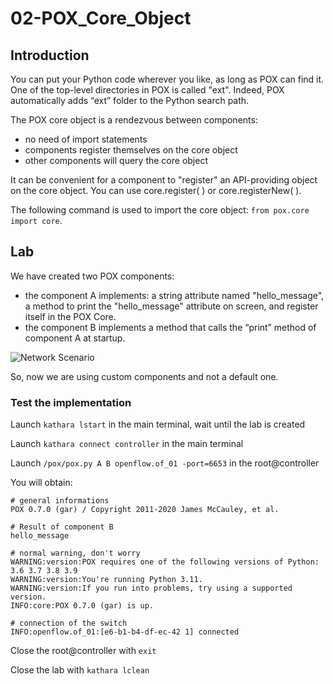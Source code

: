 # 02-POX_Core_Object

## Introduction

You can put your Python code wherever you like, as long as POX can find it.
One of the top-level directories in POX is called "ext". Indeed, POX automatically adds “ext” folder to the Python
search path.

The POX core object is a rendezvous between components:

* no need of import statements
* components register themselves on the core object
* other components will query the core object

It can be convenient for a component to "register" an API-providing object on the core object. You can use
core.register( ) or core.registerNew( ).

The following command is used to import the core object: ```from pox.core import core```.

## Lab

We have created two POX components:

* the component A implements: a string attribute named "hello_message", a method to print the "hello_message" attribute
  on screen, and register itself in the POX Core.
* the component B implements a method that calls the “print” method of component A at startup.

![Network Scenario](https://github.com/RicGobs/Kathara-Labs/blob/main/main-labs/sdn-openflow/network_images/network_image1.png)

So, now we are using custom components and not a default one.

### Test the implementation

Launch ```kathara lstart``` in the main terminal, wait until the lab is created

Launch ```kathara connect controller``` in the main terminal

Launch ```/pox/pox.py A B openflow.of_01 -port=6653``` in the root@controller

You will obtain:

```
# general informations
POX 0.7.0 (gar) / Copyright 2011-2020 James McCauley, et al. 

# Result of component B
hello_message

# normal warning, don't worry
WARNING:version:POX requires one of the following versions of Python: 3.6 3.7 3.8 3.9
WARNING:version:You're running Python 3.11.
WARNING:version:If you run into problems, try using a supported version.
INFO:core:POX 0.7.0 (gar) is up.

# connection of the switch
INFO:openflow.of_01:[e6-b1-b4-df-ec-42 1] connected
```

Close the root@controller with ```exit```

Close the lab with ```kathara lclean```

